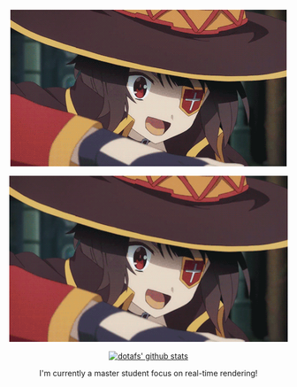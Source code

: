 <p align="center">
  <a href="https://dotafsprotfolio.com"><img src="laopo.gif" alt="Banner"></a>
</p>

<p align="center">
  <a href="https://dotafsprotfolio.com"><img src="laopo.gif" alt="Banner" width="600" height="300"></a>
</p>

<p align="center">
  <a href="https://github.com/dotafs2"><img src="https://github-readme-stats.vercel.app/api?username=dotafs2&hide_border=true&show_icons=true" alt="dotafs' github stats"></a>
</p>

<p align="center">I'm currently a master student focus on real-time rendering!</p>

<!--
**dotafs2/dotafs2** is a ✨ _special_ ✨ repository because its `README.md` (this file) appears on your GitHub profile.

Here are some ideas to get you started:

- 🔭 I’m currently working on ...
- 🌱 I’m currently learning ...
- 👯 I’m looking to collaborate on ...
- 🤔 I’m looking for help with ...
- 💬 Ask me about ...
- 📫 How to reach me: ...
- 😄 Pronouns: ...
- ⚡ Fun fact: ...
-->
